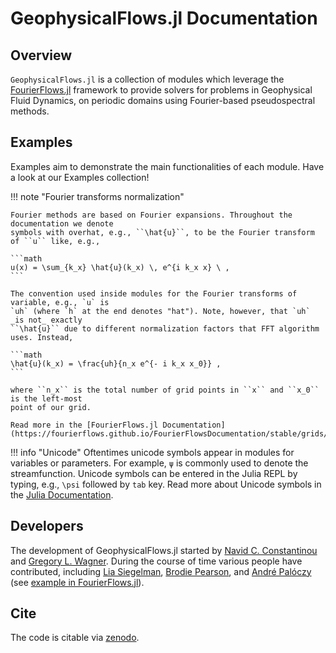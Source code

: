 # GeophysicalFlows.jl Documentation

## Overview

`GeophysicalFlows.jl` is a collection of modules which leverage the 
[FourierFlows.jl](https://github.com/FourierFlows/FourierFlows.jl) framework to provide
solvers for problems in Geophysical Fluid Dynamics, on periodic domains using Fourier-based pseudospectral methods.

## Examples

Examples aim to demonstrate the main functionalities of each module. Have a look at our Examples collection!


!!! note "Fourier transforms normalization"
    
    Fourier methods are based on Fourier expansions. Throughout the documentation we denote
    symbols with overhat, e.g., ``\hat{u}``, to be the Fourier transform of ``u`` like, e.g.,
    
    ```math
    u(x) = \sum_{k_x} \hat{u}(k_x) \, e^{i k_x x} \ ,
    ```
    
    The convention used inside modules for the Fourier transforms of variable, e.g., `u` is 
    `uh` (where `h` at the end denotes "hat"). Note, however, that `uh` _is not_ exactly 
    ``\hat{u}`` due to different normalization factors that FFT algorithm uses. Instead,
    
    ```math
    \hat{u}(k_x) = \frac{𝚞𝚑}{n_x e^{- i k_x x_0}} ,
    ```
    
    where ``n_x`` is the total number of grid points in ``x`` and ``x_0`` is the left-most 
    point of our grid.
    
    Read more in the [FourierFlows.jl Documentation](https://fourierflows.github.io/FourierFlowsDocumentation/stable/grids/).


!!! info "Unicode"
    Oftentimes unicode symbols appear in modules for variables or parameters. For example,
    `ψ` is commonly used to denote the  streamfunction. Unicode symbols can be entered in 
    the Julia REPL by typing, e.g., `\psi` followed by `tab` key. Read more about Unicode 
    symbols in the [Julia Documentation](https://docs.julialang.org/en/v1/manual/unicode-input/).


## Developers

The development of GeophysicalFlows.jl started by [Navid C. Constantinou](http://www.navidconstantinou.com) and [Gregory L. Wagner](https://glwagner.github.io). During the course of time various people have contributed, including [Lia Siegelman](https://scholar.google.com/citations?user=BQJtj6sAAAAJ), [Brodie Pearson](https://brodiepearson.github.io), and [André Palóczy](https://scholar.google.com/citations?user=o4tYEH8AAAAJ) (see [example in FourierFlows.jl](https://fourierflows.github.io/FourierFlowsDocumentation/stable/generated/OneDShallowWaterGeostrophicAdjustment/)).

## Cite

The code is citable via [zenodo](https://doi.org/10.5281/zenodo.1463809).
